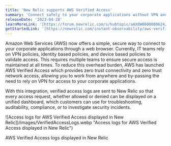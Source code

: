 ```yaml
---
title: 'New Relic supports AWS Verified Access'
summary: 'Connect safely to your corporate applications without VPN and have a complete view of all your access logs'
releaseDate: '2023-04-28'
learnMoreLink: '[https://forum.newrelic.com/s/hubtopic/aAX8W0000000624/new-relic-supports-aws-verified-access-logs]'
getStartedLink: '[https://newrelic.com/instant-observability/aws-verified-access]'
---
```


Amazon Web Services (AWS) now offers a simple, secure way to connect to your corporate applications through a web browser. Currently, IT teams rely on VPN policies, identity based policies, and device based policies to validate access. This requires multiple teams to ensure secure access is maintained at all times. To reduce this overhead burden, AWS has launched AWS Verified Access which provides zero trust connectivity and zero trust network access, allowing you to work from anywhere and by-passing the need to rely on VPN for access to your corporate applications.

With this integration, verified access logs are sent to New Relic so that every access request, whether allowed or denied can be displayed on a unified dashboard, which customers can use for troubleshooting, auditability, compliance, or to investigate security incidents.

![Access logs for AWS Verified Access displayed in New Relic])/images/VerifiedAccessLogs.webp "Access logs for AWS Verified Access displayed in New Relic")

<figcaption> AWS Verified Access logs displayed in New Relic</figcaption>
